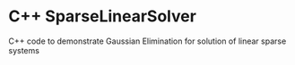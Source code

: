 # C++ SparseLinearSolver
C++ code to demonstrate Gaussian Elimination for solution of linear sparse systems
